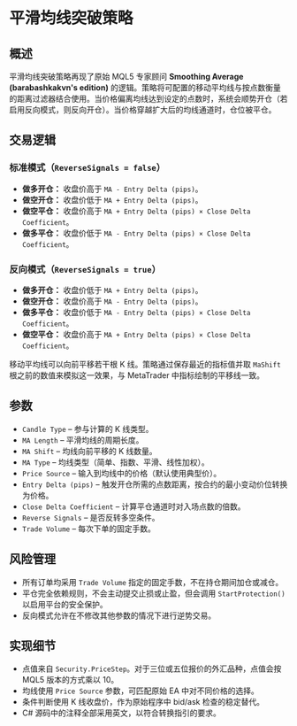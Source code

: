 # 平滑均线突破策略

## 概述
平滑均线突破策略再现了原始 MQL5 专家顾问 **Smoothing Average (barabashkakvn's edition)** 的逻辑。策略将可配置的移动平均线与按点数衡量的距离过滤器结合使用。当价格偏离均线达到设定的点数时，系统会顺势开仓（若启用反向模式，则反向开仓）。当价格穿越扩大后的均线通道时，仓位被平仓。

## 交易逻辑
### 标准模式（`ReverseSignals = false`）
- **做多开仓：** 收盘价高于 `MA - Entry Delta (pips)`。
- **做空开仓：** 收盘价低于 `MA + Entry Delta (pips)`。
- **做空平仓：** 收盘价高于 `MA + Entry Delta (pips) × Close Delta Coefficient`。
- **做多平仓：** 收盘价低于 `MA - Entry Delta (pips) × Close Delta Coefficient`。

### 反向模式（`ReverseSignals = true`）
- **做多开仓：** 收盘价低于 `MA + Entry Delta (pips)`。
- **做空开仓：** 收盘价高于 `MA - Entry Delta (pips)`。
- **做多平仓：** 收盘价低于 `MA - Entry Delta (pips) × Close Delta Coefficient`。
- **做空平仓：** 收盘价高于 `MA + Entry Delta (pips) × Close Delta Coefficient`。

移动平均线可以向前平移若干根 K 线。策略通过保存最近的指标值并取 `MaShift` 根之前的数值来模拟这一效果，与 MetaTrader 中指标绘制的平移线一致。

## 参数
- `Candle Type` – 参与计算的 K 线类型。
- `MA Length` – 平滑均线的周期长度。
- `MA Shift` – 均线向前平移的 K 线数量。
- `MA Type` – 均线类型（简单、指数、平滑、线性加权）。
- `Price Source` – 输入到均线中的价格（默认使用典型价）。
- `Entry Delta (pips)` – 触发开仓所需的点数距离，按合约的最小变动价位转换为价格。
- `Close Delta Coefficient` – 计算平仓通道时对入场点数的倍数。
- `Reverse Signals` – 是否反转多空条件。
- `Trade Volume` – 每次下单的固定手数。

## 风险管理
- 所有订单均采用 `Trade Volume` 指定的固定手数，不在持仓期间加仓或减仓。
- 平仓完全依赖规则，不会主动提交止损或止盈，但会调用 `StartProtection()` 以启用平台的安全保护。
- 反向模式允许在不修改其他参数的情况下进行逆势交易。

## 实现细节
- 点值来自 `Security.PriceStep`。对于三位或五位报价的外汇品种，点值会按 MQL5 版本的方式乘以 10。
- 均线使用 `Price Source` 参数，可匹配原始 EA 中对不同价格的选择。
- 条件判断使用 K 线收盘价，作为原始程序中 bid/ask 检查的稳定替代。
- C# 源码中的注释全部采用英文，以符合转换指引的要求。
